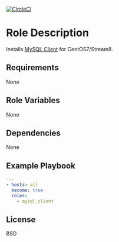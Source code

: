 [![CircleCI](https://circleci.com/gh/ansible-roles-mamono210/mysql_client/tree/main.svg?style=svg)](https://circleci.com/gh/ansible-roles-mamono210/mysql_client/tree/main)

Role Description
=========

Installs [MySQL Client](https://www.mysql.com) for CentOS7/Stream8.

Requirements
------------

None

Role Variables
--------------

None

Dependencies
------------

None

Example Playbook
----------------

```YAML
---
- hosts: all
  become: true
  roles:
    - mysql_client
```

License
-------

BSD
